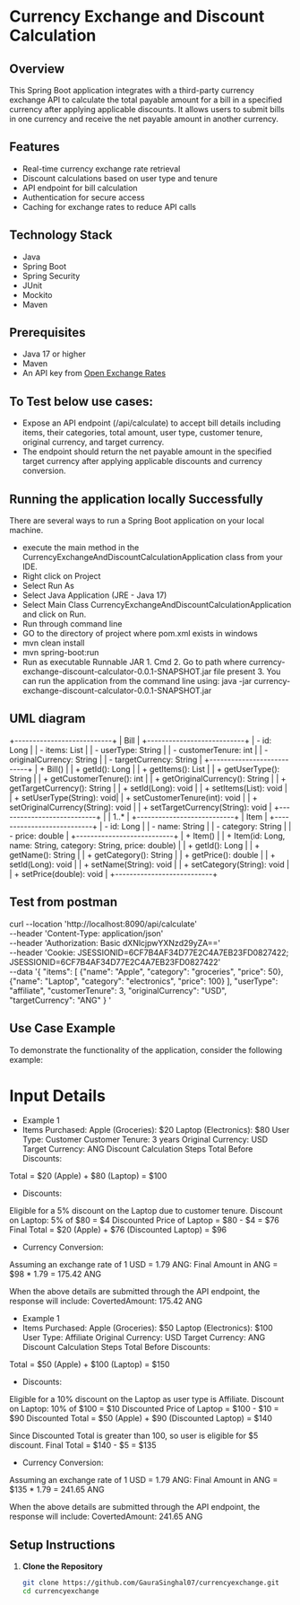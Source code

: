 # Currency Exchange and Discount Calculation

## Overview
This Spring Boot application integrates with a third-party currency exchange API to calculate the total payable amount for a bill in a specified currency after applying applicable discounts. It allows users to submit bills in one currency and receive the net payable amount in another currency.

## Features
- Real-time currency exchange rate retrieval
- Discount calculations based on user type and tenure
- API endpoint for bill calculation
- Authentication for secure access
- Caching for exchange rates to reduce API calls

## Technology Stack
- Java
- Spring Boot
- Spring Security
- JUnit
- Mockito
- Maven

## Prerequisites
- Java 17 or higher
- Maven
- An API key from [Open Exchange Rates](https://openexchangerates.org/)

## To Test below use cases:
- Expose an API endpoint (/api/calculate) to accept bill details including items, their categories, total amount, user type, customer tenure, original currency, and target currency. 
- The endpoint should return the net payable amount in the specified target currency after applying applicable discounts and currency conversion.

## Running the application locally Successfully
There are several ways to run a Spring Boot application on your local machine.

- execute the main method in the CurrencyExchangeAndDiscountCalculationApplication class from your IDE.
- Right click on Project
- Select Run As
- Select Java Application (JRE - Java 17)
- Select Main Class CurrencyExchangeAndDiscountCalculationApplication and click on Run.
- Run through command line
- GO to the directory of project where pom.xml exists in windows
- mvn clean install
- mvn spring-boot:run
- Run as executable Runnable JAR 1. Cmd 2. Go to path where currency-exchange-discount-calculator-0.0.1-SNAPSHOT.jar file present 3. You can run the application from the command line using: java -jar currency-exchange-discount-calculator-0.0.1-SNAPSHOT.jar

## UML diagram

+---------------------------+
|           Bill            |
+---------------------------+
| - id: Long                |
| - items: List<Item>       |
| - userType: String        |
| - customerTenure: int     |
| - originalCurrency: String |
| - targetCurrency: String   |
+---------------------------+
| + Bill()                  |
| + getId(): Long           |
| + getItems(): List<Item>  |
| + getUserType(): String   |
| + getCustomerTenure(): int |
| + getOriginalCurrency(): String |
| + getTargetCurrency(): String |
| + setId(Long): void       |
| + setItems(List<Item>): void |
| + setUserType(String): void|
| + setCustomerTenure(int): void |
| + setOriginalCurrency(String): void |
| + setTargetCurrency(String): void |
+---------------------------+
          |
          | 1..*
          |
+---------------------------+
|           Item            |
+---------------------------+
| - id: Long                |
| - name: String            |
| - category: String        |
| - price: double           |
+---------------------------+
| + Item()                  |
| + Item(id: Long, name: String, category: String, price: double) |
| + getId(): Long           |
| + getName(): String       |
| + getCategory(): String    |
| + getPrice(): double      |
| + setId(Long): void       |
| + setName(String): void    |
| + setCategory(String): void |
| + setPrice(double): void   |
+---------------------------+

## Test from postman

curl --location 'http://localhost:8090/api/calculate' \
--header 'Content-Type: application/json' \
--header 'Authorization: Basic dXNlcjpwYXNzd29yZA==' \
--header 'Cookie: JSESSIONID=6CF7B4AF34D77E2C4A7EB23FD0827422; JSESSIONID=6CF7B4AF34D77E2C4A7EB23FD0827422' \
--data '{
"items": [
{"name": "Apple", "category": "groceries", "price": 50},
{"name": "Laptop", "category": "electronics", "price": 100}
],
"userType": "affiliate",
"customerTenure": 3,
"originalCurrency": "USD",
"targetCurrency": "ANG"
}
'

## Use Case Example
To demonstrate the functionality of the application, consider the following example:

# Input Details
- Example 1
- Items Purchased:
Apple (Groceries): $20
Laptop (Electronics): $80
User Type: Customer
Customer Tenure: 3 years
Original Currency: USD
Target Currency: ANG
Discount Calculation Steps
Total Before Discounts:

Total = $20 (Apple) + $80 (Laptop) = $100

- Discounts:

Eligible for a 5% discount on the Laptop due to customer tenure.
Discount on Laptop: 5% of $80 = $4
Discounted Price of Laptop = $80 - $4 = $76
Final Total = $20 (Apple) + $76 (Discounted Laptop) = $96

- Currency Conversion:

Assuming an exchange rate of 1 USD = 1.79 ANG:
Final Amount in ANG = $98 * 1.79 = 175.42 ANG

When the above details are submitted through the API endpoint, the response will include:
CovertedAmount: 175.42 ANG


- Example 1
- Items Purchased:
Apple (Groceries): $50
Laptop (Electronics): $100
User Type: Affiliate
Original Currency: USD
Target Currency: ANG
Discount Calculation Steps
Total Before Discounts:

Total = $50 (Apple) + $100 (Laptop) = $150

- Discounts:

Eligible for a 10% discount on the Laptop as user type is Affiliate.
Discount on Laptop: 10% of $100 = $10
Discounted Price of Laptop = $100 - $10 = $90
Discounted Total = $50 (Apple) + $90 (Discounted Laptop) = $140

Since Discounted Total is greater than 100, so user is eligible for $5 discount.
Final Total =  $140 - $5 = $135

- Currency Conversion:

Assuming an exchange rate of 1 USD = 1.79 ANG:
Final Amount in ANG = $135 * 1.79 = 241.65 ANG

When the above details are submitted through the API endpoint, the response will include:
CovertedAmount: 241.65 ANG

## Setup Instructions

1. **Clone the Repository**
   ```bash
   git clone https://github.com/GauraSinghal07/currencyexchange.git
   cd currencyexchange
